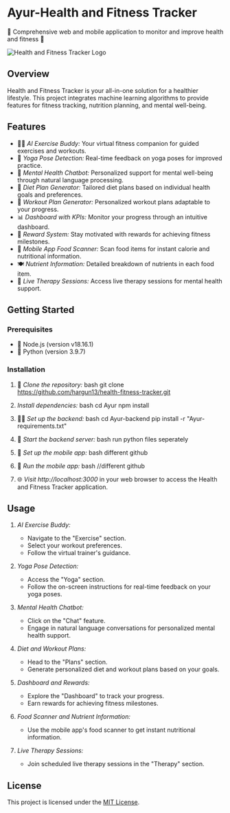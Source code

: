 # Ayur-Health and Fitness Tracker

🌟 Comprehensive web and mobile application to monitor and improve health and fitness 🌟

![Health and Fitness Tracker Logo](src/Logos/Ayur-logo.jpg)



## Overview

Health and Fitness Tracker is your all-in-one solution for a healthier lifestyle. This project integrates machine learning algorithms to provide features for fitness tracking, nutrition planning, and mental well-being.

## Features

- 🏋‍♂ *AI Exercise Buddy:* Your virtual fitness companion for guided exercises and workouts.
- 🧘 *Yoga Pose Detection:* Real-time feedback on yoga poses for improved practice.
- 🧠 *Mental Health Chatbot:* Personalized support for mental well-being through natural language processing.
- 🍏 *Diet Plan Generator:* Tailored diet plans based on individual health goals and preferences.
- 💪 *Workout Plan Generator:* Personalized workout plans adaptable to your progress.
- 📊 *Dashboard with KPIs:* Monitor your progress through an intuitive dashboard.
- 🎉 *Reward System:* Stay motivated with rewards for achieving fitness milestones.
- 📱 *Mobile App Food Scanner:* Scan food items for instant calorie and nutritional information.
- 🍽 *Nutrient Information:* Detailed breakdown of nutrients in each food item.
- 🌈 *Live Therapy Sessions:* Access live therapy sessions for mental health support.

## Getting Started

### Prerequisites

- 🚀 Node.js (version v18.16.1)
- 🐍 Python (version 3.9.7)

### Installation

1. 🔄 *Clone the repository:*
   bash
   git clone https://github.com/hargun13/health-fitness-tracker.git
   

2. *Install dependencies:*
   bash
   cd Ayur
   npm install
   

3. 🏃‍♀ *Set up the backend:*
   bash
   cd Ayur-backend
   pip install -r "Ayur-requirements.txt"
   

4. 🚀 *Start the backend server:*
   bash
   run python files seperately
   

5. 📱 *Set up the mobile app:*
   bash
   different github
   

6. 🚀 *Run the mobile app:*
   bash
   //different github
   

7. 🌐 *Visit http://localhost:3000* in your web browser to access the Health and Fitness Tracker application.

## Usage

1. *AI Exercise Buddy:*
   - Navigate to the "Exercise" section.
   - Select your workout preferences.
   - Follow the virtual trainer's guidance.

2. *Yoga Pose Detection:*
   - Access the "Yoga" section.
   - Follow the on-screen instructions for real-time feedback on your yoga poses.

3. *Mental Health Chatbot:*
   - Click on the "Chat" feature.
   - Engage in natural language conversations for personalized mental health support.

4. *Diet and Workout Plans:*
   - Head to the "Plans" section.
   - Generate personalized diet and workout plans based on your goals.

5. *Dashboard and Rewards:*
   - Explore the "Dashboard" to track your progress.
   - Earn rewards for achieving fitness milestones.

6. *Food Scanner and Nutrient Information:*
   - Use the mobile app's food scanner to get instant nutritional information.

7. *Live Therapy Sessions:*
   - Join scheduled live therapy sessions in the "Therapy" section.


## License

This project is licensed under the [MIT License](LICENSE).
